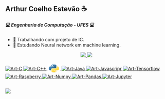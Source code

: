 ## Arthur Coelho Estevão ☕
##### 💻 Engenharia de Computação - UFES 💻
- 🔬 Trabalhando com projeto de IC.
- 🌱 Estudando Neural network em machine learning.

<div align="center">
  <a href="https://github.com/arthurcoelho442">
  <img height="200em" src="https://github-readme-stats.vercel.app/api?username=arthurcoelho442&show_icons=true&theme=codeSTACKr&include_all_commits=true&count_private=true"/>
  <img height="200em" src="https://github-readme-stats.vercel.app/api/top-langs/?username=arthurcoelho442&langs_count=7&theme=darcula"/>
</div>
  
<div style="display: inline_block"><br>
  <img align="center" alt="Art-C" height="30" width="40" src="https://cdn.jsdelivr.net/gh/devicons/devicon/icons/c/c-original.svg" />
  <img align="center" alt="Art-C++" height="30" width="40"  src="https://cdn.jsdelivr.net/gh/devicons/devicon/icons/cplusplus/cplusplus-original.svg" />
  <img align="center" alt="Art-Python" height="30" width="40" src="https://raw.githubusercontent.com/devicons/devicon/master/icons/python/python-original.svg">
  <img align="center" alt="Art-Java" height="30" width="40" src="https://cdn.jsdelivr.net/gh/devicons/devicon/icons/java/java-original.svg" />
  <img align="center" alt="Art-Javascripr" height="30" width="40" src="https://cdn.jsdelivr.net/gh/devicons/devicon/icons/javascript/javascript-plain.svg" />
  <img align="center" alt="Art-Tensorflow" height="30" width="40" src="https://cdn.jsdelivr.net/gh/devicons/devicon/icons/tensorflow/tensorflow-original.svg" />
  <img align="center" alt="Art-Raspberry" height="30" width="40" src="https://cdn.jsdelivr.net/gh/devicons/devicon/icons/raspberrypi/raspberrypi-original.svg" />
  <img align="center" alt="Art-Numpy" height="30" width="40" src="https://cdn.jsdelivr.net/gh/devicons/devicon/icons/numpy/numpy-original.svg" />
  <img align="center" alt="Art-Pandas" height="30" width="40" src="https://cdn.jsdelivr.net/gh/devicons/devicon/icons/pandas/pandas-original-wordmark.svg" />
  <img align="center" alt="Art-Jupyter" height="30" width="40" src="https://cdn.jsdelivr.net/gh/devicons/devicon/icons/jupyter/jupyter-original-wordmark.svg" />
</div>
  
  ##
 
<div>
  <a href = "mailto:arthurcoelho442@gmail.com"><img src="https://img.shields.io/badge/Gmail-D14836?style=for-the-badge&logo=gmail&logoColor=white"></a>
</div>
